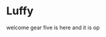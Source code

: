 # Luffy
welcome
gear five is here and it is op 
 
 
 
 
    
            
         
                
                  
          
           
   
  

